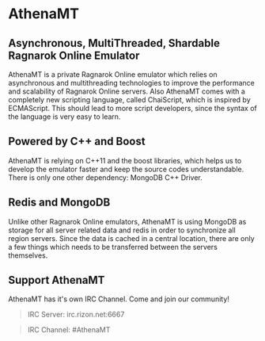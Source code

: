# AthenaMT
## Asynchronous, MultiThreaded, Shardable Ragnarok Online Emulator
AthenaMT is a private Ragnarok Online emulator which relies on asynchronous and multithreading technologies to improve the performance and scalability of Ragnarok Online servers.
Also AthenaMT comes with a completely new scripting language, called ChaiScript, which is inspired by ECMAScript. This should lead to more script developers, since the syntax of the language is very easy to learn.

## Powered by C++ and Boost
AthenaMT is relying on C++11 and the boost libraries, which helps us to develop the emulator faster and keep the source codes understandable. There is only one other dependency: MongoDB C++ Driver.

## Redis and MongoDB
Unlike other Ragnarok Online emulators, AthenaMT is using MongoDB as storage for all server related data and redis in order to synchronize all region servers. Since the data is cached in a central location, there are only a few things which needs to be transferred between the servers themselves.

## Support AthenaMT
AthenaMT has it's own IRC Channel. Come and join our community!

>IRC Server: irc.rizon.net:6667

>IRC Channel: #AthenaMT
